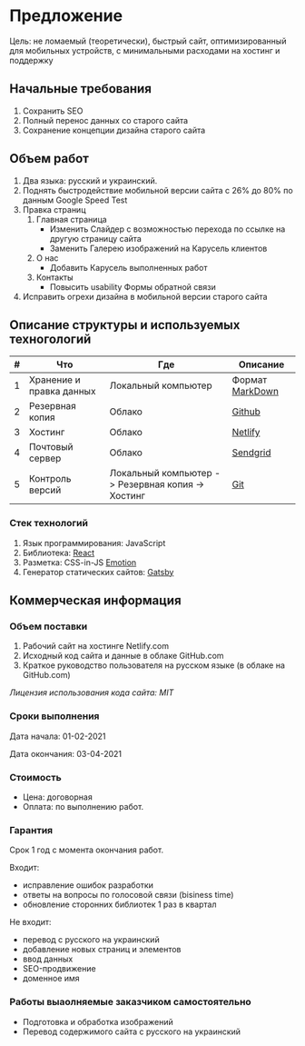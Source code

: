 # Предложение

Цель: не ломаемый (теоретически), быстрый сайт, оптимизированный для мобильных устройств, с минимальными расходами на хостинг и поддержку

## Начальные требования

1. Cохранить SEO
2. Полный перенос данных со старого сайта
3. Сохранение концепции дизайна старого сайта

## Объем работ

1. Два языка: русский и украинский.
1. Поднять быстродействие мобильной версии сайта с 26% до 80% по данным Google Speed Test
1. Правка страниц
    1. Главная страница
        - Изменить Слайдер с возможностью перехода по ссылке на другую страницу сайта
        - Заменить Галерею изображений на Карусель клиентов
    1. О нас
        - Добавить Карусель выполненных работ
    1. Контакты
        - Повысить usability Формы обратной связи
1. Исправить огрехи дизайна в мобильной версии старого сайта


## Описание структуры и используемых техногологий

| # | Что                             | Где                                                    | Описание
|---|-----------------------          |--------------------------------------------------------|---------------
| 1	| Хранение и правка данных	      | Локальный компьютер                        	           | Формат [MarkDown](https://ru.wikipedia.org/wiki/Markdown#:~:text=Markdown%20(%D0%BF%D1%80%D0%BE%D0%B8%D0%B7%D0%BD%D0%BE%D1%81%D0%B8%D1%82%D1%81%D1%8F%20%D0%BC%D0%B0%D1%80%D0%BA%D0%B4%D0%B0%CC%81%D1%83%D0%BD)%20%E2%80%94%20%D0%BE%D0%B1%D0%BB%D0%B5%D0%B3%D1%87%D1%91%D0%BD%D0%BD%D1%8B%D0%B9,%2C%20Rich%20Text%20%D0%B8%20%D0%B4%D1%80%D1%83%D0%B3%D0%B8%D1%85)
| 2	| Резервная копия	                | Облако	                                               | [Github](https://github.com)
| 3	| Хостинг       	                | Облако                                                 | [Netlify](https://netlify.com)
| 4	| Почтовый сервер	                | Облако                                                 | [Sendgrid](https://sendgrid.com)
| 5	| Контроль версий	                | Локальный компьютер -> Резервная копия -> Хостинг      | [Git](https://git-scm.com)

### Стек технологий

1. Язык программирования: JavaScript   
1. Библиотека: [React](https://ru.reactjs.org)
1. Разметка: CSS-in-JS [Emotion](https://emotion.sh)
1. Генератор статических сайтов: [Gatsby](https://gatsbyjs.com)


## Коммерческая информация

### Объем поставки

1. Рабочий сайт на хостинге Netlify.com 
1. Исходный код сайта и данные в облаке GitHub.com
1. Краткое руководство пользователя на русском языке (в облаке на GitHub.com)

*Лицензия использования кода сайта: MIT*

### Сроки выполнения

Дата начала: 01-02-2021

Дата окончания: 03-04-2021

### Стоимость

- Цена: договорная
- Оплата: по выполнению работ.

### Гарантия

Срок 1 год с момента окончания работ.

Входит:

- исправление ошибок разработки
- ответы на вопросы по голосовой связи (bisiness time)
- обновление сторонних библиотек 1 раз в квартал

Не входит:

- перевод с русского на украинский
- добавление новых страниц и элементов
- ввод данных
- SEO-продвижение
- доменное имя


### Работы выаолняемые заказчиком самостоятельно

- Подготовка и обработка изображений
- Перевод содержимого сайта с русского на украинский
